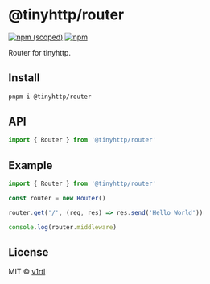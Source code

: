 # @tinyhttp/router

[![npm (scoped)][npm-badge]](https://npmjs.com/package/@tinyhttp/router) [![npm][dl-badge]](https://npmjs.com/package/@tinyhttp/router)

Router for tinyhttp.

## Install

```sh
pnpm i @tinyhttp/router
```

## API

```js
import { Router } from '@tinyhttp/router'
```

## Example

```js
import { Router } from '@tinyhttp/router'

const router = new Router()

router.get('/', (req, res) => res.send('Hello World'))

console.log(router.middleware)
```

## License

MIT © [v1rtl](https://v1rtl.site)

[npm-badge]: https://img.shields.io/npm/v/@tinyhttp/router?style=flat-square
[dl-badge]: https://img.shields.io/npm/dt/@tinyhttp/router?style=flat-square
